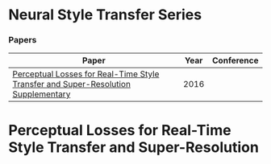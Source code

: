 # Neural Style Transfer Series

### Papers

| Paper | Year | Conference |
| --- | --- | --- |
| [Perceptual Losses for Real-Time Style Transfer and Super-Resolution](https://arxiv.org/abs/1603.08155) <br> [Supplementary](https://cs.stanford.edu/people/jcjohns/papers/fast-style/fast-style-supp.pdf) | 2016 |  |

# Perceptual Losses for Real-Time Style Transfer and Super-Resolution
